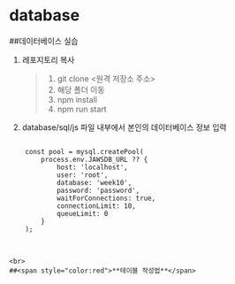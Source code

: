# database

##데이터베이스 실습
1. 레포지토리 복사
    > 1. git clone <원격 저장소 주소>
    > 2. 해당 폴더 이동
    > 3. npm install
    > 4. npm run start

2. database/sql/js 파일 내부에서 본인의 데이터베이스 정보 입력  
<pre>
<code>
    const pool = mysql.createPool(
        process.env.JAWSDB_URL ?? {
            host: 'localhost',
            user: 'root',
            database: 'week10',
            password: 'password',
            waitForConnections: true,
            connectionLimit: 10,
            queueLimit: 0
        }
    );
    </code>
    </pre>

    <br>
    ##<span style="color:red">**테이블 작성법**</span>

